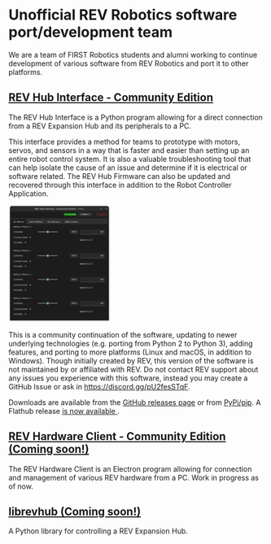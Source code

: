 # Unofficial REV Robotics software port/development team
We are a team of FIRST Robotics students and alumni working to continue development of various software from REV Robotics and port it to other platforms. 

## [REV Hub Interface - Community Edition](https://github.com/unofficial-rev-port/REVHubInterface)

The REV Hub Interface is a Python program allowing for a direct connection from a REV Expansion Hub and its peripherals to a PC.

This interface provides a method for teams to prototype with motors, servos, and sensors in a way that is faster and easier than setting up an entire robot control system. It is also a valuable troubleshooting tool that can help isolate the cause of an issue and determine if it is electrical or software related. The REV Hub Firmware can also be updated and recovered through this interface in addition to the Robot Controller Application.

<img src="revhubinterface/motorcontrol.png" alt="image of RevHubinterface motors page" width="200"/>

This is a community continuation of the software, updating to newer underlying technologies (e.g. porting from Python 2 to Python 3), adding features, and porting to more platforms (Linux and macOS, in addition to Windows). Though initially created by REV, this version of the software is not maintained by or affiliated with REV. Do not contact REV support about any issues you experience with this software, instead you may create a GitHub Issue or ask in https://discord.gg/pU2fesSTqF.

Downloads are available from the [GitHub releases page](https://github.com/unofficial-rev-port/REVHubInterface/releases) or from [PyPi/pip](https://pypi.org/project/REVHubInterface/). A Flathub release [is now available ](https://flathub.org/apps/org.unofficialrevport.REVHubInterface).

## [REV Hardware Client - Community Edition (Coming soon!)](https://github.com/unofficial-rev-port/REV-Hardware-Client)

The REV Hardware Client is an Electron program allowing for connection and management of various REV hardware from a PC.  Work in progress as of now.

## [librevhub (Coming soon!)](https://github.com/unofficial-rev-port/SerialHubControl)

A Python library for controlling a REV Expansion Hub.